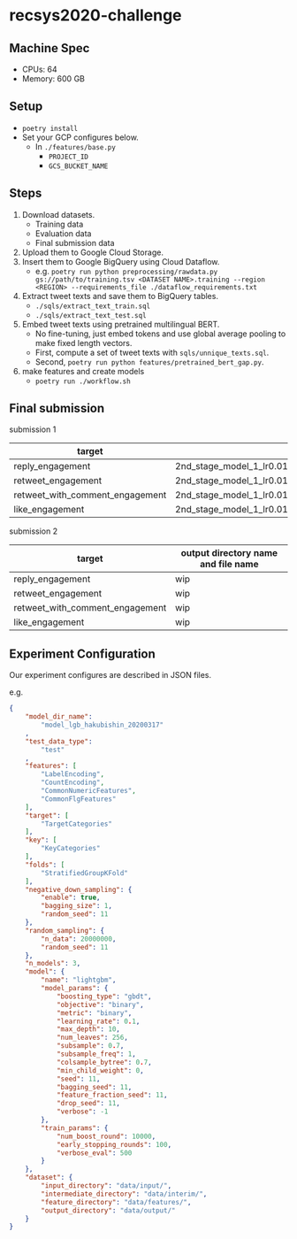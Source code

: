 # recsys2020-challenge

## Machine Spec

- CPUs: 64
- Memory: 600 GB

## Setup

- `poetry install`
- Set your GCP configures below.
  - In `./features/base.py`
    - `PROJECT_ID`
    - `GCS_BUCKET_NAME`

## Steps

1. Download datasets.
    - Training data
    - Evaluation data
    - Final submission data
2. Upload them to Google Cloud Storage.
3. Insert them to Google BigQuery using Cloud Dataflow.
    - e.g. `poetry run python preprocessing/rawdata.py gs://path/to/training.tsv <DATASET NAME>.training --region <REGION> --requirements_file ./dataflow_requirements.txt`
4. Extract tweet texts and save them to BigQuery tables.
    - `./sqls/extract_text_train.sql`
    - `./sqls/extract_text_test.sql`
5. Embed tweet texts using pretrained multilingual BERT.
    - No fine-tuning, just embed tokens and use global average pooling to make fixed length vectors.
    - First, compute a set of tweet texts with `sqls/unnique_texts.sql`.
    - Second, `poetry run python features/pretrained_bert_gap.py`.
6. make features and create models
    - `poetry run ./workflow.sh`

## Final submission

submission 1

target | output directory name and file name
-- | --
reply_engagement | 2nd_stage_model_1_lr0.01_models5_data1000000/reply_engagement_submission_test.csv
retweet_engagement | 2nd_stage_model_1_lr0.01_models5_data1000000/retweet_engagement_submission_test.csv
retweet_with_comment_engagement | 2nd_stage_model_1_lr0.01_models5_data1000000/retweet_with_comment_engagement_submission_test.csv
like_engagement | 2nd_stage_model_1_lr0.01_models5_data100000/like_engagement_submission_test.csv

submission 2

target | output directory name and file name
-- | --
reply_engagement | wip
retweet_engagement | wip
retweet_with_comment_engagement | wip
like_engagement | wip

## Experiment Configuration

Our experiment configures are described in JSON files.

e.g.
```json
{
    "model_dir_name":
        "model_lgb_hakubishin_20200317"
    ,
    "test_data_type":
        "test"
    ,
    "features": [
        "LabelEncoding",
        "CountEncoding",
        "CommonNumericFeatures",
        "CommonFlgFeatures"
    ],
    "target": [
        "TargetCategories"
    ],
    "key": [
        "KeyCategories"
    ],
    "folds": [
        "StratifiedGroupKFold"
    ],
    "negative_down_sampling": {
        "enable": true,
        "bagging_size": 1,
        "random_seed": 11
    },
    "random_sampling": {
        "n_data": 20000000,
        "random_seed": 11
    },
    "n_models": 3,
    "model": {
        "name": "lightgbm",
        "model_params": {
            "boosting_type": "gbdt",
            "objective": "binary",
            "metric": "binary",
            "learning_rate": 0.1,
            "max_depth": 10,
            "num_leaves": 256,
            "subsample": 0.7,
            "subsample_freq": 1,
            "colsample_bytree": 0.7,
            "min_child_weight": 0,
            "seed": 11,
            "bagging_seed": 11,
            "feature_fraction_seed": 11,
            "drop_seed": 11,
            "verbose": -1
        },
        "train_params": {
            "num_boost_round": 10000,
            "early_stopping_rounds": 100,
            "verbose_eval": 500
        }
    },
    "dataset": {
        "input_directory": "data/input/",
        "intermediate_directory": "data/interim/",
        "feature_directory": "data/features/",
        "output_directory": "data/output/"
    }
}
```
